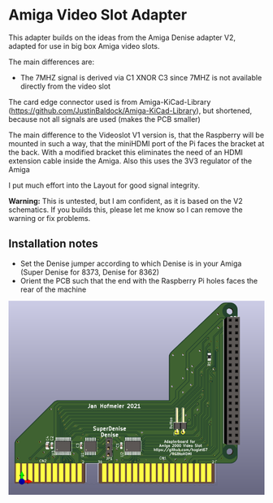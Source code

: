 # Amiga Video Slot Adapter

This adapter builds on the ideas from the Amiga Denise adapter V2, adapted for use in big box Amiga video slots.

The main differences are:
- The 7MHZ signal is derived via C1 XNOR C3 since 7MHZ is not available directly from the video slot

The card edge connector used is from Amiga-KiCad-Library (https://github.com/JustinBaldock/Amiga-KiCad-Library), but shortened, because not all signals are used (makes the PCB smaller)

The main difference to the Videoslot V1 version is, that the Raspberry will be mounted in such a way, that the miniHDMI port of the Pi faces the bracket at the back. With a modified bracket this eliminates the need of an HDMI extension cable inside the Amiga. Also this uses the 3V3 regulator of the Amiga

I put much effort into the Layout for good signal integrity.



**Warning:** This is untested, but I am confident, as it is based on the V2 schematics. If you builds this, please let me know so I can remove the warning or fix problems. 

## Installation notes
- Set the Denise jumper according to which Denise is in your Amiga (Super Denise for 8373, Denise for 8362)
- Orient the PCB such that the end with the Raspberry Pi holes faces the rear of the machine



![videocard](videocard.png)
